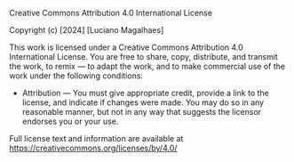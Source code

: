 Creative Commons Attribution 4.0 International License

Copyright (c) [2024] [Luciano Magalhaes]

This work is licensed under a Creative Commons Attribution 4.0 International License. You are free to share, copy, distribute, and transmit the work, to remix — to adapt the work, and to make commercial use of the work under the following conditions:

- Attribution — You must give appropriate credit, provide a link to the license, and indicate if changes were made. You may do so in any reasonable manner, but not in any way that suggests the licensor endorses you or your use.

Full license text and information are available at https://creativecommons.org/licenses/by/4.0/ 
